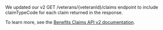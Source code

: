 We updated our v2 GET /veterans/{veteranId}/claims endpoint to include claimTypeCode for each claim returned in the response.

To learn more, see the [Benefits Claims API v2 documentation](https://developer.va.gov/explore/api/benefits-claims/docs?version=current).